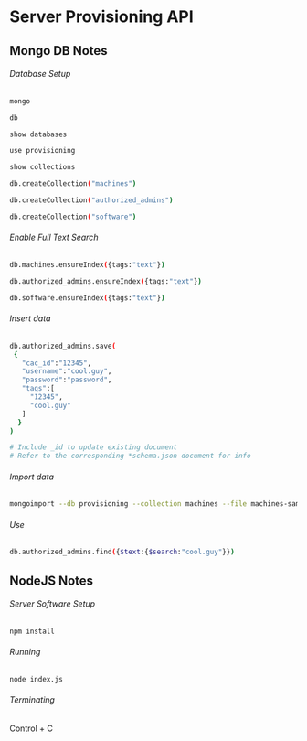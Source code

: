 # Server Provisioning API

## Mongo DB Notes

###### Database Setup

```bash
mongo

db

show databases

use provisioning

show collections

db.createCollection("machines")

db.createCollection("authorized_admins")

db.createCollection("software")
```


###### Enable Full Text Search

```bash
db.machines.ensureIndex({tags:"text"})

db.authorized_admins.ensureIndex({tags:"text"})

db.software.ensureIndex({tags:"text"})
```


###### Insert data

```bash
db.authorized_admins.save(
 {
   "cac_id":"12345",
   "username":"cool.guy",
   "password":"password",
   "tags":[
     "12345",
     "cool.guy"
   ]
  }
)

# Include _id to update existing document
# Refer to the corresponding *schema.json document for info
```

###### Import data
```bash
mongoimport --db provisioning --collection machines --file machines-sample.json
```

###### Use

```bash
db.authorized_admins.find({$text:{$search:"cool.guy"}})
```


## NodeJS Notes

###### Server Software Setup

```bash
npm install
```

###### Running
```bash
node index.js
```

###### Terminating
Control + C
